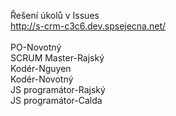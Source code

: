 Řešení úkolů v Issues <br>
http://s-crm-c3c6.dev.spsejecna.net/<br> <br>
PO-Novotný<br>
SCRUM Master-Rajský<br>
Kodér-Nguyen<br>
Kodér-Novotný<br>
JS programátor-Rajský<br>
JS programátor-Calda<br>
